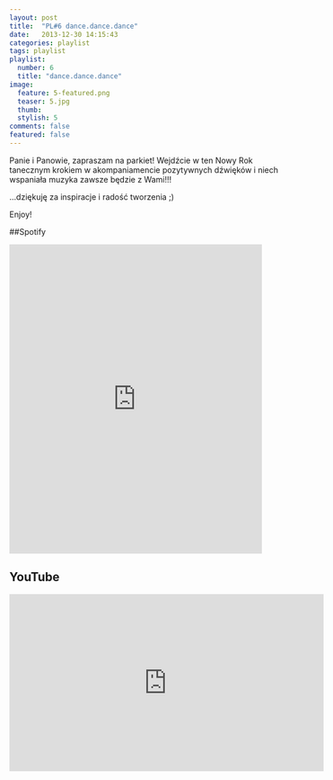 ```yaml
---
layout: post
title:  "PL#6 dance.dance.dance"
date:   2013-12-30 14:15:43
categories: playlist
tags: playlist
playlist:
  number: 6
  title: "dance.dance.dance"
image:
  feature: 5-featured.png
  teaser: 5.jpg
  thumb:
  stylish: 5
comments: false
featured: false
---
```

Panie i Panowie, zapraszam na parkiet!
Wejdźcie w ten Nowy Rok tanecznym krokiem w akompaniamencie pozytywnych dźwięków i niech wspaniała muzyka zawsze będzie z Wami!!!

...dziękuję za inspiracje i radość tworzenia ;)

Enjoy!

##Spotify
<iframe src="https://embed.spotify.com/?uri=spotify%3Auser%3A1173952261%3Aplaylist%3A7Bp898SdNwUsGwhIWP6yno&theme=white" 
  width="450" 
  height="550" 
  frameborder="0" 
  allowtransparency="true">
</iframe>

## YouTube
<iframe width="560" height="315" src="https://www.youtube.com/embed/videoseries?list=PLynJw3Ptj9lHGBNB4w8-OxBOkMBeOC2uw" frameborder="0"></iframe>